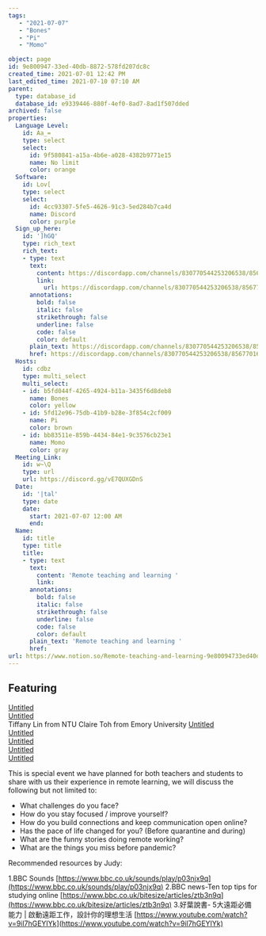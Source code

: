 ```yaml
---
tags: 
   - "2021-07-07"
   - "Bones"
   - "Pi"
   - "Momo"

object: page
id: 9e800947-33ed-40db-8872-578fd207dc8c
created_time: 2021-07-01 12:42 PM
last_edited_time: 2021-07-10 07:10 AM
parent:
  type: database_id
  database_id: e9339446-880f-4ef0-8ad7-8ad1f507dded
archived: false
properties:
  Language Level:
    id: Aa_=
    type: select
    select:
      id: 9f580841-a15a-4b6e-a028-4382b9771e15
      name: No limit
      color: orange
  Software:
    id: Lov[
    type: select
    select:
      id: 4cc93307-5fe5-4626-91c3-5ed284b7ca4d
      name: Discord
      color: purple
  Sign_up_here:
    id: ']hGQ'
    type: rich_text
    rich_text:
    - type: text
      text:
        content: https://discordapp.com/channels/830770544253206538/856770166356049960/860139580220899328
        link:
          url: https://discordapp.com/channels/830770544253206538/856770166356049960/860139580220899328
      annotations:
        bold: false
        italic: false
        strikethrough: false
        underline: false
        code: false
        color: default
      plain_text: https://discordapp.com/channels/830770544253206538/856770166356049960/860139580220899328
      href: https://discordapp.com/channels/830770544253206538/856770166356049960/860139580220899328
  Hosts:
    id: cdbz
    type: multi_select
    multi_select:
    - id: b5fd044f-4265-4924-b11a-3435f6d8deb8
      name: Bones
      color: yellow
    - id: 5fd12e96-75db-41b9-b28e-3f854c2cf009
      name: Pi
      color: brown
    - id: bb83511e-859b-4434-84e1-9c3576cb23e1
      name: Momo
      color: gray
  Meeting_Link:
    id: w~\Q
    type: url
    url: https://discord.gg/vE7QUXGDnS
  Date:
    id: '|tal'
    type: date
    date:
      start: 2021-07-07 12:00 AM
      end: 
  Name:
    id: title
    type: title
    title:
    - type: text
      text:
        content: 'Remote teaching and learning '
        link: 
      annotations:
        bold: false
        italic: false
        strikethrough: false
        underline: false
        code: false
        color: default
      plain_text: 'Remote teaching and learning '
      href: 
url: https://www.notion.so/Remote-teaching-and-learning-9e80094733ed40db8872578fd207dc8c
---
```


## Featuring

[Untitled](https://www.notion.so/23f0f26c7f1547c0b08477c0c6f1f461)   
[Untitled](https://www.notion.so/d7df8bdfae994fc1a37a32b73806247f)   
Tiffany Lin from NTU
Claire Toh from Emory University
[Untitled](https://www.notion.so/d637a27eb33f44cbb92a56c3359cc567)   
[Untitled](https://www.notion.so/5c131deb0b614a8a8629c4cb6c4390b9)   
[Untitled](https://www.notion.so/33ce7ade2b814bf4b328bb5ee73a91c9)   
[Untitled](https://www.notion.so/482e61b02b9c4456b2b4fe86bb7544c6)   
[Untitled](https://www.notion.so/12c4a9e645d54aefa860b5f927a0b220)   

This is special event we have planned for both teachers and students to share with us their experience in remote learning, we will discuss the following but not limited to:

   - What challenges do you face?
   - How do you stay focused / improve yourself?
   - How do you build connections and keep communication open online?
   - Has the pace of life changed for you? (Before quarantine and during) 
   - What are the funny stories doing remote working?
   - What are the things you miss before pandemic?

Recommended resources by Judy:

1.BBC Sounds
[https://www.bbc.co.uk/sounds/play/p03njx9q](https://www.bbc.co.uk/sounds/play/p03njx9q)
2.BBC news-Ten top tips for studying online
[https://www.bbc.co.uk/bitesize/articles/ztb3n9q](https://www.bbc.co.uk/bitesize/articles/ztb3n9q)
3.好葉說書- 5大遠距必備能力 | 啟動遠距工作，設計你的理想生活
[https://www.youtube.com/watch?v=9il7hGEYIYk](https://www.youtube.com/watch?v=9il7hGEYIYk)



